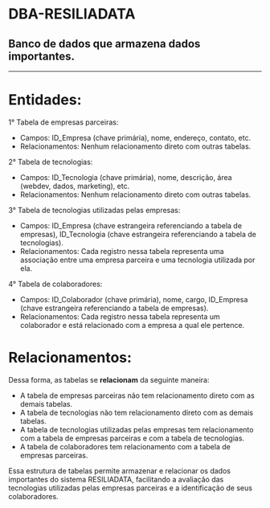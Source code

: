 # DBA-RESILIADATA
## Banco de dados que armazena dados importantes.

---

# Entidades:

1° Tabela de empresas parceiras:

* Campos: ID_Empresa (chave primária), nome, endereço, contato, etc.
* Relacionamentos: Nenhum relacionamento direto com outras tabelas.

2° Tabela de tecnologias:

* Campos: ID_Tecnologia (chave primária), nome, descrição, área (webdev, dados, marketing), etc.
* Relacionamentos: Nenhum relacionamento direto com outras tabelas.

3° Tabela de tecnologias utilizadas pelas empresas:

* Campos: ID_Empresa (chave estrangeira referenciando a tabela de empresas), ID_Tecnologia (chave estrangeira referenciando a tabela de tecnologias).
* Relacionamentos: Cada registro nessa tabela representa uma associação entre uma empresa parceira e uma tecnologia utilizada por ela.

4° Tabela de colaboradores:

* Campos: ID_Colaborador (chave primária), nome, cargo, ID_Empresa (chave estrangeira referenciando a tabela de empresas).
* Relacionamentos: Cada registro nessa tabela representa um colaborador e está relacionado com a empresa a qual ele pertence.

# Relacionamentos:

Dessa forma, as tabelas se **relacionam** da seguinte maneira:

* A tabela de empresas parceiras não tem relacionamento direto com as demais tabelas.
* A tabela de tecnologias não tem relacionamento direto com as demais tabelas.
* A tabela de tecnologias utilizadas pelas empresas tem relacionamento com a tabela de empresas parceiras e com a tabela de tecnologias.
* A tabela de colaboradores tem relacionamento com a tabela de empresas parceiras.

Essa estrutura de tabelas permite armazenar e relacionar os dados importantes do sistema RESILIADATA, facilitando a avaliação das tecnologias utilizadas pelas empresas parceiras e a identificação de seus colaboradores.

